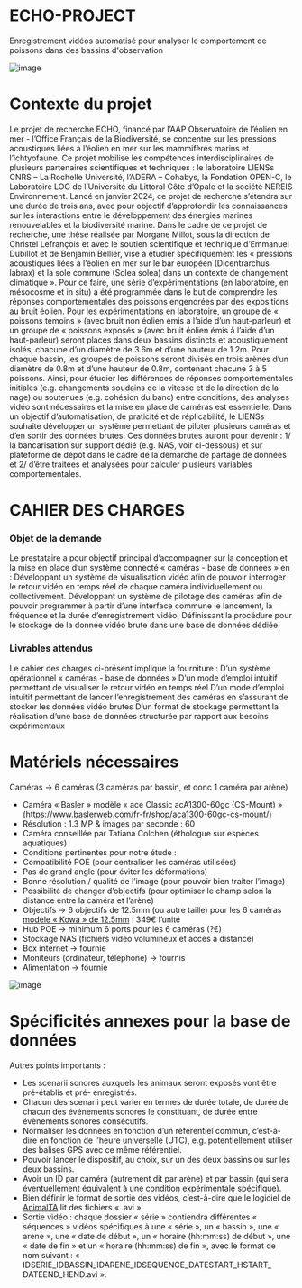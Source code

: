 # ECHO-PROJECT
Enregistrement vidéos automatisé pour analyser le comportement de poissons dans des bassins d'observation

![image](https://github.com/user-attachments/assets/cc413941-bcca-44d6-9a1d-5fb1c5894a25)

# Contexte du projet
Le projet de recherche ECHO, financé par l’AAP Observatoire de l’éolien en mer - l’Office
Français de la Biodiversité, se concentre sur les pressions acoustiques liées à l’éolien en mer
sur les mammifères marins et l’ichtyofaune. Ce projet mobilise les compétences
interdisciplinaires de plusieurs partenaires scientifiques et techniques : le laboratoire LIENSs
CNRS – La Rochelle Université, l’ADERA – Cohabys, la Fondation OPEN-C, le Laboratoire LOG
de l’Université du Littoral Côte d’Opale et la société NEREIS Environnement. Lancé en janvier
2024, ce projet de recherche s’étendra sur une durée de trois ans, avec pour objectif
d’approfondir les connaissances sur les interactions entre le développement des énergies
marines renouvelables et la biodiversité marine.
Dans le cadre de ce projet de recherche, une thèse réalisée par Morgane Millot, sous la
direction de Christel Lefrançois et avec le soutien scientifique et technique d’Emmanuel
Dubillot et de Benjamin Bellier, vise à étudier spécifiquement les « pressions acoustiques
liées à l’éolien en mer sur le bar européen (Dicentrarchus labrax) et la sole commune (Solea
solea) dans un contexte de changement climatique ». Pour ce faire, une série
d’expérimentations (en laboratoire, en mésocosme et in situ) a été programmée dans le but
de comprendre les réponses comportementales des poissons engendrées par des
expositions au bruit éolien.
Pour les expérimentations en laboratoire, un groupe de « poissons témoins » (avec bruit non
éolien émis à l’aide d’un haut-parleur) et un groupe de « poissons exposés » (avec bruit éolien
émis à l’aide d’un haut-parleur) seront placés dans deux bassins distincts et acoustiquement
isolés, chacune d’un diamètre de 3.6m et d’une hauteur de 1.2m. Pour chaque bassin, les
groupes de poissons seront divisés en trois arènes d’un diamètre de 0.8m et d’une hauteur
de 0.8m, contenant chacune 3 à 5 poissons. Ainsi, pour étudier les différences de réponses
comportementales initiales (e.g. changements soudains de la vitesse et de la direction de la
nage) ou soutenues (e.g. cohésion du banc) entre conditions, des analyses vidéo sont
nécessaires et la mise en place de caméras est essentielle. Dans un objectif
d’automatisation, de praticité et de réplicabilité, le LIENSs souhaite développer un système
permettant de piloter plusieurs caméras et d’en sortir des données brutes. Ces données
brutes auront pour devenir : 1/ la bancarisation sur support dédié (e.g. NAS, voir ci-dessous)
et sur plateforme de dépôt dans le cadre de la démarche de partage de données et 2/ d’être
traitées et analysées pour calculer plusieurs variables comportementales.

# CAHIER DES CHARGES
### Objet de la demande
Le prestataire a pour objectif principal d’accompagner sur la conception et la mise en place
d’un système connecté « caméras - base de données » en :
Développant un système de visualisation vidéo afin de pouvoir interroger le retour
vidéo en temps réel de chaque caméra individuellement ou collectivement.
Développant un système de pilotage des caméras afin de pouvoir programmer à partir
d’une interface commune le lancement, la fréquence et la durée d’enregistrement
vidéo.
Définissant la procédure pour le stockage de la donnée vidéo brute dans une base de
données dédiée.

### Livrables attendus
Le cahier des charges ci-présent implique la fourniture :
D’un système opérationnel « caméras - base de données »
D’un mode d’emploi intuitif permettant de visualiser le retour vidéo en temps réel
D’un mode d’emploi intuitif permettant de lancer l’enregistrement des caméras en
s’assurant de stocker les données vidéo brutes
D’un format de stockage permettant la réalisation d’une base de données structurée
par rapport aux besoins expérimentaux

# Matériels nécessaires
Caméras → 6 caméras (3 caméras par bassin, et donc 1 caméra par arène)
- Caméra « Basler » modèle « ace Classic acA1300-60gc (CS-Mount) » (https://www.baslerweb.com/fr-fr/shop/aca1300-60gc-cs-mount/)
- Résolution : 1.3 MP & images par seconde : 60
- Caméra conseillée par Tatiana Colchen (éthologue sur espèces aquatiques)
- Conditions pertinentes pour notre étude :
- Compatibilité POE (pour centraliser les caméras utilisées)
- Pas de grand angle (pour éviter les déformations)
- Bonne résolution / qualité de l’image (pour pouvoir bien traiter l’image)
- Possibilité de changer d’objectifs (pour optimiser le champ selon la distance
entre la caméra et l’arène)
- Objectifs → 6 objectifs de 12.5mm (ou autre taille) pour les 6 caméras [modèle « Kowa » de 12.5mm](https://www.baslerweb.com/fr-fr/shop/kowa-lens-lm12hc-f1-4-f12-5mm-1/) : 349€ l’unité
- Hub POE → minimum 6 ports pour les 6 caméras (?€)
- Stockage NAS (fichiers vidéo volumineux et accès à distance)
- Box internet → fournie
- Moniteurs (ordinateur, téléphone) → fournis
- Alimentation → fournie

![image](https://github.com/user-attachments/assets/aecfbcee-0637-4fb5-a61f-2e14f1ba8f26)

# Spécificités annexes pour la base de données
Autres points importants :
- Les scenarii sonores auxquels les animaux seront exposés vont être pré-établis et pré-
enregistrés.
- Chacun des scenarii peut varier en termes de durée totale, de durée de chacun des
événements sonores le constituant, de durée entre évènements sonores consécutifs.
- Normaliser les données en fonction d’un référentiel commun, c’est-à-dire en fonction de l’heure universelle (UTC), e.g. potentiellement utiliser des balises GPS avec ce même référentiel.
- Pouvoir lancer le dispositif, au choix, sur un des deux bassins ou sur les deux bassins.
- Avoir un ID par caméra (autrement dit par arène) et par bassin (qui sera éventuellement équivalent à une condition expérimentale spécifique).
- Bien définir le format de sortie des vidéos, c’est-à-dire que le logiciel de [AnimalTA](http://vchiara.eu/index.php/animalta) lit des fichiers « .avi ».
- Sortie vidéo : chaque dossier « série » contiendra différentes « séquences » vidéos spécifiques à une « série », un « bassin », une « arène », une « date de début », un « horaire (hh:mm:ss) de début », une « date de fin » et un « horaire (hh:mm:ss) de fin », avec le format de nom suivant :
« IDSERIE_IDBASSIN_IDARENE_IDSEQUENCE_DATESTART_HSTART_ DATEEND_HEND.avi ».


